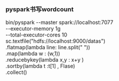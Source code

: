 ###  pyspark书写wordcount

bin/pyspark --master spark://localhost:7077  
--executor-memory 1g    
--total-executor-cores 10   
sc.textfile("hdfs://localhost:9000/datas")    
.flatmap(lambda line: line.split(" "))    
.map(lambda w : (w,1))  
.reducebykey(lambda x,y : x+y )   
.sortby(lambda t :t[1] , Flase)   
.collect()   
